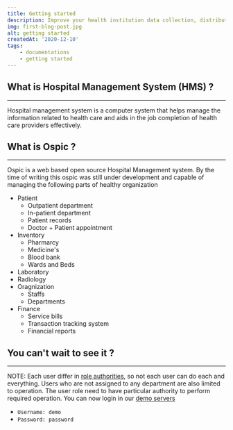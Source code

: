 ```yaml
---
title: Getting started
description: Improve your health institution data collection, distribution, reporting and customer self service by using Ospic Hospital Management System (Ospic HMS).
img: first-blog-post.jpg
alt: getting started
createdAt: '2020-12-10'
tags:
    - documentations
    - getting started
---
```


## What is Hospital Management System (HMS) ?


---

Hospital management system is a computer system that helps manage the information related to health care and aids in the job completion of health care providers effectively.

## What is Ospic ? 
---
Ospic is a web based open source Hospital Management system. By the time of writing this ospic was still under development and capable of managing the following parts of healthy organization
- Patient 
  - Outpatient department
  - In-patient department
  - Patient records
  - Doctor + Patient appointment
- Inventory
  - Pharmarcy
  - Medicine's
  - Blood bank
  - Wards and Beds
- Laboratory
- Radiology
- Oragnization
  - Staffs
  - Departments 
- Finance
  - Service bills
  - Transaction tracking system
  - Financial reports 


## You can't wait to see it ?
---
NOTE: Each user differ in [role authorities](/security), so not each user can do each and everything. Users who are not assigned to any department are also limited to operation.  The user role need to have particular authority to perform required operation. You can now login in our [demo servers](https://app.ospicx.com/#/finance)

- `Username: demo`
- `Password: password`
 
